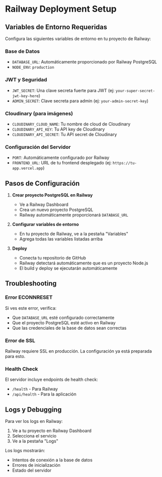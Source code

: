 # Railway Deployment Setup

## Variables de Entorno Requeridas

Configura las siguientes variables de entorno en tu proyecto de Railway:

### Base de Datos
- `DATABASE_URL`: Automáticamente proporcionado por Railway PostgreSQL
- `NODE_ENV`: `production`

### JWT y Seguridad
- `JWT_SECRET`: Una clave secreta fuerte para JWT (ej: `your-super-secret-jwt-key-here`)
- `ADMIN_SECRET`: Clave secreta para admin (ej: `your-admin-secret-key`)

### Cloudinary (para imágenes)
- `CLOUDINARY_CLOUD_NAME`: Tu nombre de cloud de Cloudinary
- `CLOUDINARY_API_KEY`: Tu API key de Cloudinary
- `CLOUDINARY_API_SECRET`: Tu API secret de Cloudinary

### Configuración del Servidor
- `PORT`: Automáticamente configurado por Railway
- `FRONTEND_URL`: URL de tu frontend desplegado (ej: `https://tu-app.vercel.app`)

## Pasos de Configuración

1. **Crear proyecto PostgreSQL en Railway**
   - Ve a Railway Dashboard
   - Crea un nuevo proyecto PostgreSQL
   - Railway automáticamente proporcionará `DATABASE_URL`

2. **Configurar variables de entorno**
   - En tu proyecto de Railway, ve a la pestaña "Variables"
   - Agrega todas las variables listadas arriba

3. **Deploy**
   - Conecta tu repositorio de GitHub
   - Railway detectará automáticamente que es un proyecto Node.js
   - El build y deploy se ejecutarán automáticamente

## Troubleshooting

### Error ECONNRESET
Si ves este error, verifica:
- Que `DATABASE_URL` esté configurado correctamente
- Que el proyecto PostgreSQL esté activo en Railway
- Que las credenciales de la base de datos sean correctas

### Error de SSL
Railway requiere SSL en producción. La configuración ya está preparada para esto.

### Health Check
El servidor incluye endpoints de health check:
- `/health` - Para Railway
- `/api/health` - Para la aplicación

## Logs y Debugging

Para ver los logs en Railway:
1. Ve a tu proyecto en Railway Dashboard
2. Selecciona el servicio
3. Ve a la pestaña "Logs"

Los logs mostrarán:
- Intentos de conexión a la base de datos
- Errores de inicialización
- Estado del servidor
